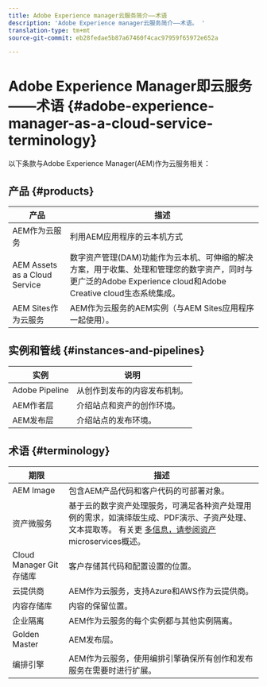 ```yaml
---
title: Adobe Experience manager云服务简介——术语
description: 'Adobe Experience manager云服务简介——术语。 '
translation-type: tm+mt
source-git-commit: eb28fedae5b87a67460f4cac97959f65972e652a

---
```



# Adobe Experience Manager即云服务——术语 {#adobe-experience-manager-as-a-cloud-service-terminology}

以下条款与Adobe Experience Manager(AEM)作为云服务相关：

## 产品 {#products}

| 产品 | 描述 |
|---|---|
| AEM作为云服务 | 利用AEM应用程序的云本机方式 |
| AEM Assets as a Cloud Service | 数字资产管理(DAM)功能作为云本机、可伸缩的解决方案，用于收集、处理和管理您的数字资产，同时与更广泛的Adobe Experience cloud和Adobe Creative cloud生态系统集成。 |
| AEM Sites作为云服务 | AEM作为云服务的AEM实例（与AEM Sites应用程序一起使用）。 |

## 实例和管线 {#instances-and-pipelines}

| 实例 | 说明 |
|---|---|
| Adobe Pipeline | 从创作到发布的内容发布机制。 |
| AEM作者层 | 介绍站点和资产的创作环境。 |
| AEM发布层 | 介绍站点的发布环境。 |


<!-- This section of the table must be alphabetic -->

## 术语 {#terminology}

| 期限 | 描述 |
|---|---|
| AEM Image | 包含AEM产品代码和客户代码的可部署对象。 |
| 资产微服务 | 基于云的数字资产处理服务，可满足各种资产处理用例的需求，如演绎版生成、PDF演示、子资产处理、文本提取等。 有关更 [多信息，请参阅资产](/help/assets/asset-microservices-overview.md)microservices概述。 |
| Cloud Manager Git存储库 | 客户存储其代码和配置设置的位置。 |
| 云提供商 | AEM作为云服务，支持Azure和AWS作为云提供商。 |
| 内容存储库 | 内容的保留位置。 |
| 企业隔离 | AEM作为云服务的每个实例都与其他实例隔离。 |
| Golden Master | AEM发布层。 |
| 编排引擎 | AEM作为云服务，使用编排引擎确保所有创作和发布服务在需要时进行扩展。 |
